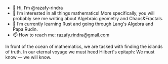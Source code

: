 - 👋 Hi, I’m @razafy-rindra
- 👀 I’m interested in all things mathematics! More specifically, you will probably see me writing about Algebraic geometry and Chaos&Fractals.
- 🌱 I’m currently learning Rust and going through Lang's Algebra and Papa Rudin.
- 📫 How to reach me: razafy.rindra@gmail.com

In front of the ocean of mathematics, we are tasked with finding the islands of truth.
In our eternal voyage we must heed Hilbert's epitaph: We must know — we will know.

<!--- - 💞️ I’m looking to collaborate on ... --->

<!---
razafy-rindra/razafy-rindra is a ✨ special ✨ repository because its `README.md` (this file) appears on your GitHub profile.
You can click the Preview link to take a look at your changes.
--->
